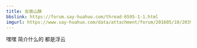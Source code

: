 ```yaml
---
title: 女装山脉
bbslink: https://forum.say-huahuo.com/thread-6595-1-1.html
imgurl: https://www.say-huahuo.com/data/attachment/forum/201605/10/203945z7uz7m4amki7cc8e.png
---
```


嘿嘿 简介什么的 都是浮云<!--more-->
